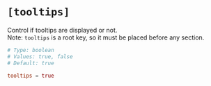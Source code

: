 # `[tooltips]`

Control if tooltips are displayed or not.   
Note: `tooltips` is a root key, so it must be placed before any section.

```toml
# Type: boolean
# Values: true, false
# Default: true

tooltips = true
```